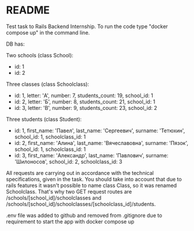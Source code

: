 # README

Test task to Rails Backend Internship.
To run the code type "docker compose up" in the command line.

DB has:

Two schools (class School):
* id: 1
* id: 2

Three classes (class Schoolclass):
* id: 1, letter: 'А', number: 7, students_count: 19, school_id: 1
* id: 2, letter: 'Б', number: 8, students_count: 21, school_id: 1
* id: 3, letter: 'В', number: 9, students_count: 23, school_id: 2

Three students (class Student):
* id: 1, first_name: 'Павел', last_name: 'Сергеевич', surname: 'Тетюхин', school_id: 1, schoolclass_id: 1
* id: 2, first_name: 'Алина', last_name: 'Вячеславовна', surname: 'Пязок', school_id: 1, schoolclass_id: 1
* id: 3, first_name: 'Александр', last_name: 'Павлович', surname: 'Шилоносов', school_id: 2, schoolclass_id: 3

All requests are carrying out in accordance with the technical specifications, given in the task.
You should take into account that due to rails features it wasn't possible to name class Class, so it was renamed Schoolclass.
That's why two GET request routes are /schools/[school_id]/schoolclasses and /schools/[school_id]/schoolclasses/[schoolclass_id]/students.

.env file was added to github and removed from .gitignore due to requirement to start the app with docker compose up
